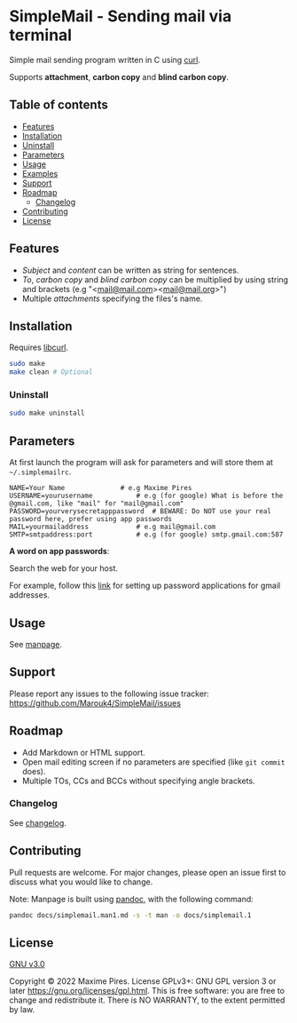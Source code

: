 # SimpleMail - Sending mail via terminal
Simple mail sending program written in C using [curl](https://curl.se).

Supports **attachment**, **carbon copy** and **blind carbon copy**.

## Table of contents

* [Features](#features)
* [Installation](#installation)
* [Uninstall](#uninstall)
* [Parameters](#parameters)
* [Usage](#usage)
* [Examples](#examples)
* [Support](#support)
* [Roadmap](#roadmap)
  * [Changelog](#changelog)
* [Contributing](#contributing)
* [License](#license)

## Features

* *Subject* and *content* can be written as string for sentences.
* *To*, *carbon copy* and *blind carbon copy* can be multiplied by using string and brackets (e.g "\<mail@mail.com>\<mail@mail.org>")
* Multiple *attachments* specifying the files's name.

## Installation

Requires [libcurl](https://curl.se/libcurl/).

```bash
sudo make
make clean # Optional
```

### Uninstall

```bash
sudo make uninstall
```

## Parameters
At first launch the program will ask for parameters and will store them at `~/.simplemailrc`.

```
NAME=Your Name				# e.g Maxime Pires
USERNAME=yourusername			# e.g (for google) What is before the @gmail.com, like "mail" for "mail@gmail.com"
PASSWORD=yourverysecretapppassword	# BEWARE: Do NOT use your real password here, prefer using app passwords
MAIL=yourmailaddress			# e.g mail@gmail.com
SMTP=smtpaddress:port			# e.g (for google) smtp.gmail.com:587
```

**A word on app passwords**:

Search the web for your host.

For example, follow this [link](https://support.google.com/accounts/answer/185833?hl=en) for setting up password applications for gmail addresses.

## Usage
See [manpage](docs/simplemail.man1.md).

## Support
Please report any issues to the following issue tracker: https://github.com/Marouk4/SimpleMail/issues

## Roadmap
- Add Markdown or HTML support.
- Open mail editing screen if no parameters are specified (like `git commit` does).
- Multiple TOs, CCs and BCCs without specifying angle brackets.

### Changelog
See [changelog](CHANGELOG.md).

## Contributing
Pull requests are welcome. For major changes, please open an issue first to discuss what you would like to change.

Note: Manpage is built using [pandoc](https://pandoc.org/), with the following command:
```bash
pandoc docs/simplemail.man1.md -s -t man -o docs/simplemail.1
```

## License
[GNU v3.0](./LICENSE.md)

Copyright © 2022 Maxime Pires. License GPLv3+: GNU GPL version 3 or later <https://gnu.org/licenses/gpl.html>.
This is free software: you are free to change and redistribute it.  There is NO WARRANTY, to the extent permitted by law.
